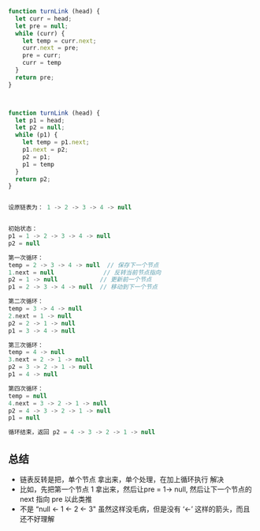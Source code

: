 ```javascript
function turnLink (head) {
  let curr = head;
  let pre = null;
  while (curr) {
    let temp = curr.next;
    curr.next = pre;
    pre = curr;
    curr = temp
  }
  return pre;
}



function turnLink (head) {
  let p1 = head;
  let p2 = null;
  while (p1) {
    let temp = p1.next;
    p1.next = p2;
    p2 = p1;
    p1 = temp
  }
  return p2;
}


```
```javascript

设原链表为： 1 -> 2 -> 3 -> 4 -> null    


初始状态：
p1 = 1 -> 2 -> 3 -> 4 -> null
p2 = null

第一次循环：
temp = 2 -> 3 -> 4 -> null  // 保存下一个节点
1.next = null              // 反转当前节点指向
p2 = 1 -> null            // 更新前一个节点
p1 = 2 -> 3 -> 4 -> null  // 移动到下一个节点

第二次循环：
temp = 3 -> 4 -> null
2.next = 1 -> null
p2 = 2 -> 1 -> null
p1 = 3 -> 4 -> null

第三次循环：
temp = 4 -> null
3.next = 2 -> 1 -> null
p2 = 3 -> 2 -> 1 -> null
p1 = 4 -> null

第四次循环：
temp = null
4.next = 3 -> 2 -> 1 -> null
p2 = 4 -> 3 -> 2 -> 1 -> null
p1 = null

循环结束，返回 p2 = 4 -> 3 -> 2 -> 1 -> null

```


## 总结
- 链表反转是把，单个节点  拿出来，单个处理，在加上循环执行  解决
- 比如，先把第一个节点 1 拿出来，然后让pre = 1-> null, 然后让下一个节点的next 指向  pre  以此类推
- 不是 “null <- 1 <- 2 <- 3"  虽然这样没毛病，但是没有 ‘<-’ 这样的箭头，而且还不好理解

